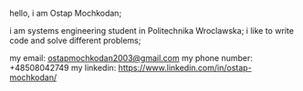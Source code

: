 hello, i am Ostap Mochkodan;

i am systems engineering student in Politechnika Wroclawska;
i like to write code and solve different problems;

my email: ostapmochkodan2003@gmail.com
my phone number: +48508042749
my linkedin: https://www.linkedin.com/in/ostap-mochkodan/
